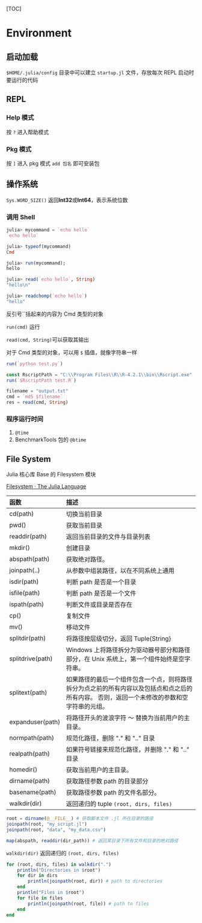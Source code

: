 [TOC]

# Environment

## 启动加载

`$HOME/.julia/config` 目录中可以建立 `startup.jl` 文件，存放每次 REPL 启动时要运行的代码

## REPL

### Help 模式



按 `?` 进入帮助模式

### Pkg 模式

按 `]` 进入 pkg 模式 `add 包名` 即可安装包



## 操作系统

`Sys.WORD_SIZE()` 返回**Int32**或**Int64**，表示系统位数

### 调用 Shell

```julia
julia> mycommand = `echo hello`
`echo hello`

julia> typeof(mycommand)
Cmd

julia> run(mycommand);
hello

julia> read(`echo hello`, String)
"hello\n"

julia> readchomp(`echo hello`)
"hello"
```

反引号``括起来的内容为 Cmd 类型的对象

`run(cmd)` 运行

`read(cmd, String)`可以获取其输出

对于 Cmd 类型的对象，可以用 `$` 插值，就像字符串一样

```julia
run(`python test.py`)

const RscriptPath = "C:\\Program Files\\R\\R-4.2.1\\bin\\Rscript.exe"
run(`$RscriptPath test.R`)
```

```julia
filename = "output.txt"
cmd = `md5 $filename`
res = read(cmd, String)
```







### 程序运行时间

1. `@time`
2. BenchmarkTools 包的 `@btime`



## File System

Julia 核心库 Base 的 Filesystem 模块  

[Filesystem · The Julia Language](https://docs.julialang.org/en/v1/base/file/)

| 函数             | 描述                                                         |
| :--------------- | :----------------------------------------------------------- |
| cd(path)         | 切换当前目录                                                 |
| pwd()            | 获取当前目录                                                 |
| readdir(path)    | 返回当前目录的文件与目录列表                                 |
| mkdir()          | 创建目录                                                     |
| abspath(path)    | 获取绝对路径。                                               |
| joinpath(..)     | 从参数中组装路径，以在不同系统上通用                         |
| isdir(path)      | 判断 path 是否是一个目录                                     |
| isfile(path)     | 判断 path 是否是一个文件                                     |
| ispath(path)     | 判断文件或目录是否存在                                       |
| cp()             | 复制文件                                                     |
| mv()             | 移动文件                                                     |
| splitdir(path)   | 将路径按层级切分，返回 Tuple{String}                         |
| splitdrive(path) | Windows 上将路径拆分为驱动器号部分和路径部分，在 Unix 系统上，第一个组件始终是空字符串。 |
| splitext(path)   | 如果路径的最后一个组件包含一个点，则将路径拆分为点之前的所有内容以及包括点和点之后的所有内容。 否则，返回一个未修改的参数和空字符串的元组。 |
| expanduser(path) | 将路径开头的波浪字符 ～ 替换为当前用户的主目录。             |
| normpath(path)   | 规范化路径，删除 "." 和 ".." 目录                            |
| realpath(path)   | 如果符号链接来规范化路径，并删除 "." 和 ".." 目录            |
| homedir()        | 获取当前用户的主目录。                                       |
| dirname(path)    | 获取路径参数 path 的目录部分                                 |
| basename(path)   | 获取路径参数 path 的文件名部分。                             |
| walkdir(dir)     | 返回递归的 tuple `(root, dirs, files)`                       |



```julia
root = dirname(@__FILE__) # 获取脚本文件 .jl 所在目录的路径
joinpath(root, "my_script.jl")
joinpath(root, "data", "my_data.csv")
```



```julia
map(abspath, readdir(dir_path)) # 返回某目录下所有文件和目录的绝对路径
```



`walkdir(dir)` 返回递归的 `(root, dirs, files)`

```julia
for (root, dirs, files) in walkdir(".")
    println("Directories in $root")
    for dir in dirs
        println(joinpath(root, dir)) # path to directories
    end
    println("Files in $root")
    for file in files
        println(joinpath(root, file)) # path to files
    end
end
```


